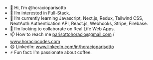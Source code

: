 - 👋 Hi, I’m @horacioparisotto
- 👀 I’m interested in Full-Stack.
- 🌱 I’m currently learning Javascript, Next.js, Redux, Tailwind CSS, NextAuth Authentication API, React.js, Webhooks, Stripe, Firebase.
- 💞️ I’m looking to collaborate on Real Life Web Apps.
- 📫 How to reach me parisottohoracio@gmail.com / www.horaciocodes.com 
- 😄 LinkedIn: www.linkedin.com/in/horacioparisotto
- ⚡ Fun fact: I’m passionate about coffee.
